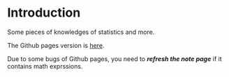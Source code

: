 # Introduction

Some pieces of knowledges of statistics and more.

The Github pages version is [here](https://zizouhe.github.io/stats-and-beyond/).

Due to some bugs of Github pages, you need to ***refresh the note page*** if it contains math exprssions.